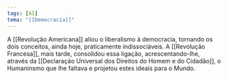 ```yaml
---
tags: [AI]
tema: "[[Democracia]]"
---
```


A [[Revolução Americana]] aliou o liberalismo à democracia, tornando os dois conceitos, ainda hoje, praticamente indissociáveis. A [[Revolução Francesa]], mais tarde, consolidou essa ligação, acrescentando-lhe, através da [[Declaração Universal dos Direitos do Homem e do Cidadão]], o Humaninsmo que lhe faltava e projetou estes ideais para o Mundo.